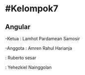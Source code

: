 <h1>#Kelompok7</h1>
<h2>Angular</h2>
<p>-Ketua   : Lamhot Pardamean Samosir</p>
<p>-Anggota : Amren Rahul Harianja</p>
<p>         : Ruberto sesar</p>
<p>         : Yehezkiel Nainggolan</p>
